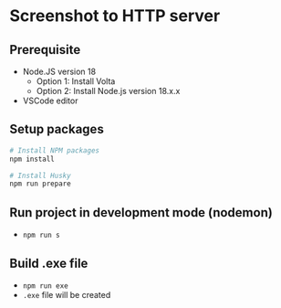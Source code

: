 # Screenshot to HTTP server

## Prerequisite

- Node.JS version 18
  - Option 1: Install Volta
  - Option 2: Install Node.js version 18.x.x
- VSCode editor

## Setup packages

```bash
# Install NPM packages
npm install

# Install Husky
npm run prepare
```

## Run project in development mode (nodemon)

- `npm run s`

## Build .exe file

- `npm run exe`
- `.exe` file will be created
